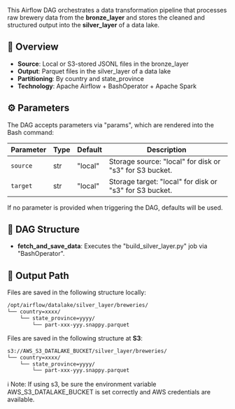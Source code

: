 This Airflow DAG orchestrates a data transformation pipeline that processes raw brewery data from the
**bronze_layer** and stores the cleaned and structured output into the **silver_layer** of a data lake.

## 📌 Overview

- **Source**: Local or S3-stored JSONL files in the bronze_layer
- **Output**: Parquet files in the silver_layer of a data lake
- **Partitioning**: By country and  state_province
- **Technology**: Apache Airflow + BashOperator + Apache Spark

## ⚙️ Parameters

The DAG accepts parameters via "params", which are rendered into the Bash command:

| Parameter | Type | Default | Description                                             |
|-----------|------|---------|---------------------------------------------------------|
| `source`  | str  | "local" | Storage source: "local" for disk or "s3" for S3 bucket. |
| `target`  | str  | "local" | Storage target: "local" for disk or "s3" for S3 bucket. |

If no parameter is provided when triggering the DAG, defaults will be used.

## 🧱 DAG Structure

- **fetch_and_save_data**: Executes the "build_silver_layer.py" job via "BashOperator".

## 📁 Output Path

Files are saved in the following structure locally:
```bash
/opt/airflow/datalake/silver_layer/breweries/
└── country=xxxx/
    └── state_province=yyyy/
        └── part-xxx-yyy.snappy.parquet
```

Files are saved in the following structure at **S3**:
```bash
s3://AWS_S3_DATALAKE_BUCKET/silver_layer/breweries/
└── country=xxxx/
    └── state_province=yyyy/
        └── part-xxx-yyy.snappy.parquet
```
ℹ️ Note: If using s3, be sure the environment variable AWS_S3_DATALAKE_BUCKET is set correctly and AWS credentials
are available.
